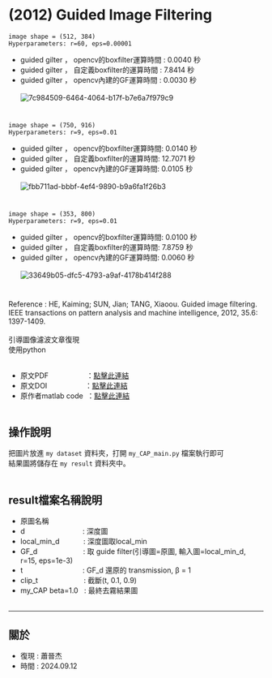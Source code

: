 # (2012) Guided Image Filtering
`image shape = (512, 384)`<br>
`Hyperparameters: r=60, eps=0.00001`<br>
- guided gilter ， opencv的boxfilter運算時間 : 0.0040 秒
- guided gilter ， 自定義boxfilter的運算時間 : 7.8414 秒
- guided gilter ， opencv內建的GF運算時間 : 0.0030 秒<br><br>
![7c984509-6464-4064-b17f-b7e6a7f979c9](https://github.com/user-attachments/assets/90be0fc0-5e05-4de1-ae46-9641ab099a6f)
#

`image shape = (750, 916)`<br>
`Hyperparameters: r=9, eps=0.01`<br>
- guided gilter ， opencv的boxfilter運算時間: 0.0140 秒
- guided gilter ， 自定義boxfilter的運算時間: 12.7071 秒
- guided gilter ， opencv內建的GF運算時間: 0.0105 秒<br><br>
![fbb711ad-bbbf-4ef4-9890-b9a6fa1f26b3](https://github.com/user-attachments/assets/7ba6d4be-e36d-401d-b4c3-401fa1074903)
#

`image shape = (353, 800)`<br>
`Hyperparameters: r=9, eps=0.01`<br>
- guided gilter ， opencv的boxfilter運算時間: 0.0100 秒
- guided gilter ， 自定義boxfilter的運算時間: 7.8759 秒
- guided gilter ， opencv內建的GF運算時間: 0.0060 秒<br><br>
![33649b05-dfc5-4793-a9af-4178b414f288](https://github.com/user-attachments/assets/35a58c1c-b862-449f-bc36-d97645568bd0)
#





Reference : HE, Kaiming; SUN, Jian; TANG, Xiaoou. Guided image filtering. IEEE transactions on pattern analysis and machine intelligence, 2012, 35.6: 1397-1409.<br><br>
引導圖像濾波文章復現<br>
使用python<br><br>
- 原文PDF &nbsp;&nbsp;&nbsp;&nbsp;&nbsp;&nbsp;&nbsp;&nbsp;&nbsp;&nbsp;&nbsp;&nbsp;&nbsp;&nbsp;&nbsp;&nbsp;&nbsp;&nbsp;：[點擊此連結](https://ieeexplore.ieee.org/stamp/stamp.jsp?tp=&arnumber=6319316)
- 原文DOI &nbsp;&nbsp;&nbsp;&nbsp;&nbsp;&nbsp;&nbsp;&nbsp;&nbsp;&nbsp;&nbsp;&nbsp;&nbsp;&nbsp;&nbsp;&nbsp;&nbsp;&nbsp;：[點擊此連結](https://doi.org/10.1109/TPAMI.2012.213)
- 原作者matlab code &nbsp;：[點擊此連結](https://kaiminghe.github.io/eccv10/index.html)<br><br>


操作說明 
---
把圖片放進 `my dataset` 資料夾，打開 `my_CAP_main.py` 檔案執行即可<br>
結果圖將儲存在 `my result` 資料夾中。<br><br>


result檔案名稱說明
---
- 原圖名稱
- d &nbsp;&nbsp;&nbsp;&nbsp;&nbsp;&nbsp;&nbsp;&nbsp;&nbsp;&nbsp;&nbsp;&nbsp;&nbsp;&nbsp;&nbsp;&nbsp;&nbsp;&nbsp;&nbsp;&nbsp;&nbsp;&nbsp;&nbsp;&nbsp;&nbsp;&nbsp;&nbsp; : 深度圖
- local_min_d &nbsp;&nbsp;&nbsp;&nbsp;&nbsp;&nbsp;&nbsp;&nbsp;&nbsp;&nbsp; : 深度圖取local_min
- GF_d &nbsp;&nbsp;&nbsp;&nbsp;&nbsp;&nbsp;&nbsp;&nbsp;&nbsp;&nbsp;&nbsp;&nbsp;&nbsp;&nbsp;&nbsp;&nbsp;&nbsp;&nbsp;&nbsp;&nbsp;&nbsp; : 取 guide filter(引導圖=原圖, 輸入圖=local_min_d, r=15, eps=1e-3)
- t &nbsp;&nbsp;&nbsp;&nbsp;&nbsp;&nbsp;&nbsp;&nbsp;&nbsp;&nbsp;&nbsp;&nbsp;&nbsp;&nbsp;&nbsp;&nbsp;&nbsp;&nbsp;&nbsp;&nbsp;&nbsp;&nbsp;&nbsp;&nbsp;&nbsp;&nbsp;&nbsp;&nbsp; : GF_d 還原的 transmission, &beta; = 1
- clip_t &nbsp;&nbsp;&nbsp;&nbsp;&nbsp;&nbsp;&nbsp;&nbsp;&nbsp;&nbsp;&nbsp;&nbsp;&nbsp;&nbsp;&nbsp;&nbsp;&nbsp;&nbsp;&nbsp;&nbsp;&nbsp; : 截斷(t, 0.1, 0.9)
- my_CAP beta=1.0 &nbsp; : 最終去霧結果圖<br><br>

---
關於
---

- 復現 : 蕭晉杰
- 時間 : 2024.09.12
